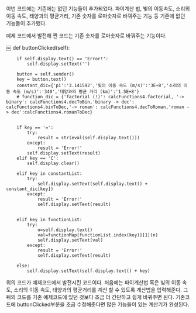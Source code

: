 이번 코드에는 기존에는 없던 기능들이 추가되었다.
파이계산 법, 빛의 이동속도, 소리의 이동 속도, 태양과의 평균거리, 기존 숫자를 로마숫자로 바꿔주는 기능 등 기존에 없던 기능들이 추가됐다.

예제 코드에서 발전해 짠 코드는 기존 숫자를 로마숫자로 바꿔주는 기능이다. 

￼ def buttonClicked(self):

        if self.display.text() == 'Error!':
            self.display.setText('')

        button = self.sender()
        key = button.text()
        constant_dic={'pi':'3.141592','빛의 이동 속도 (m/s)':'3E+8','소리의 이동 속도 (m/s)':'340','태양과의 평균 거리 (km)':'1.5E+8'}
        # function_dic = {'factorial (!)': calcFunctions4.factorial, '-> binary': calcFunctions4.decToBin,'binary -> dec': calcFunctions4.binToDec,'-> roman': calcFunctions4.decToRoman,'roman -> dec':calcFunctions4.romanToDec}


        if key == '=':
            try:
                result = str(eval(self.display.text()))
            except:
                result = 'Error!'
            self.display.setText(result)
        elif key == 'C':
            self.display.clear()

        elif key in constantList:
            try:
                self.display.setText(self.display.text() + constant_dic[key])
            except:
                result = 'Error!'
                self.display.setText(result)


        elif key in functionList:
            try:
                n=self.display.text()
                val=functionMap[functionList.index(key)][1](n)
                self.display.setText(val)
            except:
                result = 'Error!'
                self.display.setText(result)

        else:
            self.display.setText(self.display.text() + key)

위의 코드가 예제코드에서 발전시킨 코드이다. 
처음에는 파이계산법 혹은 빛의 이동 속도, 소리의 이동 속도, 태양과의 평균거리를 계산 할 수 있도록 계산법을 입력해준다. 
그 뒤의 코드를 기존 예제코드에 있던 것보다 조금 더 간단하고 쉽게 바꿔주면 된다. 
기존코드에 buttonClicked부분을 조금 수정해준다면 많은 기능들이 있는 계산기가 완성된다.
